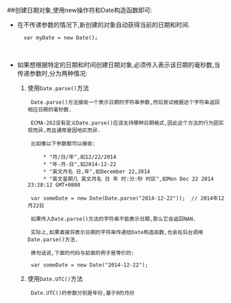 ##创建日期对象,使用new操作符和Date构造函数即可:

+ 在不传递参数的情况下,新创建的对象自动获得当前的日期和时间.
	
		var myDate = new Date();

<br />

+ 如果想根据特定的日期和时间创建日期对象,必须传入表示该日期的毫秒数,当传递参数时,分为两种情况:

	1. 使用`Date.parse()`方法
	
			Date.parse()方法接收一个表示日期的字符串参数,然后尝试根据这个字符串返回相应日期的毫秒数.

			ECMA-262没有定义Date.parse()应该支持哪种日期格式,因此这个方法的行为因实现而异,而且通常是因地区而异.

			比如像以下参数都可以接收:

				* "月/日/年",如12/22/2014
				* "年-月-日",如2014-12-22
				* "英文月名 日,年",如December 22,2014
				* "英文星期几 英文月名 日 年 时:分:秒 时区",如Mon Dec 22 2014 23:28:12 GMT+0800
				
			var someDate = new Date(Date.parse("2014-12-22"));	// 2014年12月22日

			如果传入Date.parse()方法的字符串不能表示日期,那么它会返回NAN.

			实际上,如果直接将表示日期的字符串传递给Date构造函数,也会在后台调用Date.parse()方法.

			换句话说,下面的代码与前面的例子是等价的:

			var someDate = new Date("2014-12-22");

	2. 使用`Date.UTC()`方法

			Date.UTC()的参数分别是年份,基于0的月份
